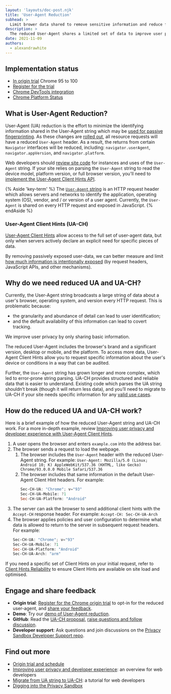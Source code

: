 ```yaml
---
layout: 'layouts/doc-post.njk'
title: 'User-Agent Reduction'
subhead: >
  Limit brower data shared to remove sensitive information and reduce fingerprinting.
description: >
  The reduced User-Agent shares a limited set of data to improve user privacy and reduce opportunities for tracking. With User-Agent Client Hints, developers can request more details in a managed and audited process.
date: 2021-11-09
authors:
  - alexandrawhite
---
```


## Implementation status

*  [In origin trial](/blog/user-agent-reduction-origin-trial/) Chrome 95 to 100
*  [Register for the trial](/origintrials/#/view_trial/-7123568710593282047)
*  [Chrome DevTools integration](blog/new-in-devtools-89/#ua-ch)
*  [Chrome Platform Status](https://chromestatus.com/feature/5995832180473856)

## What is User-Agent Reduction?

User-Agent (UA) reduction is the effort to minimize the identifying information
shared in the User-Agent string which may be
[used for passive fingerprinting](https://www.w3.org/2001/tag/doc/unsanctioned-tracking/#unsanctioned-tracking-tracking-without-user-control).
As these changes are
[rolled out](https://blog.chromium.org/2021/09/user-agent-reduction-origin-trial-and-dates.html), 
all resource requests will have a reduced `User-Agent` header. As a result,
the returns from certain `Navigator` interfaces will be reduced, including:
`navigator.userAgent`, `navigator.appVersion`, and `navigator.platform`.

Web developers should
[review site code](https://web.dev/migrate-to-ua-ch/#audit-collection-and-use-of-user-agent-data)
for instances and uses of the `User-Agent` string. If your site relies on
parsing the `User-Agent` string to read the device model, platform version, or
full browser version, you'll need to
[implement the User-Agent Client Hints API](https://web.dev/migrate-to-ua-ch/). 

{% Aside 'key-term' %}
The [`User-Agent` string](https://developer.mozilla.org/en-US/docs/Web/HTTP/Headers/User-Agent)
is an HTTP request header which allows servers and networks to identify the
application, operating system (OS), vendor, and / or version of a user agent.
Currently, the `User-Agent` is shared on every HTTP request and exposed in
JavaScript.
{% endAside %}

### User-Agent Client Hints (UA-CH)

[User-Agent Client Hints](https://wicg.github.io/ua-client-hints/) allow access
to the full set of user-agent data, but only when servers actively declare an
explicit need for specific pieces of data.

By removing passively exposed user-data, we can better measure and limit
[how much information is intentionally exposed](https://github.com/bslassey/privacy-budget)
(by request headers, JavaScript APIs, and other mechanisms).

## Why do we need reduced UA and UA-CH?

Currently, the User-Agent string broadcasts a large string of data about a
user's browser, operating system, and version every HTTP request. This is
problematic because:

*  the granularity and abundance of detail can lead to user identification;
*  and the default availability of this information can lead to covert tracking.

We improve user privacy by only sharing basic information.

The reduced User-Agent includes the browser's brand and a significant version,
desktop or mobile, and the platform. To access more data, User-Agent Client
Hints allow you to request specific information about the user's device or
conditions in a way that can be audited. 

Further, the `User-Agent` string has grown longer and more complex, which led
to error-prone string parsing. UA-CH provides structured and reliable data that
is easier to understand. Existing code which parses the UA string shouldn’t
break (though it will return less data), and you’ll need to migrate to UA-CH
if your site needs specific information for any
[valid use cases](https://wicg.github.io/ua-client-hints/#use-cases).

## How do the reduced UA and UA-CH work?

Here is a brief example of how the reduced User-Agent string and UA-CH work.
For a more in-depth example, review [Improving user privacy and developer
experience with User-Agent Client Hints](https://web.dev/user-agent-client-hints/#example-exchange).

1. A user opens the browser and enters `example.com` into the address bar.
1. The browser sends a request to load the webpage.
   1. The browser includes the `User-Agent` header with the reduced User-Agent
      string. For example:
      `User-Agent: Mozilla/5.0 (Linux; Android 10; K) AppleWebKit/537.36 (KHTML,
      like Gecko) Chrome/93.0.0.0 Mobile Safari/537.36`
   1. The browser includes that same information in the default User-Agent Client
      Hint headers. For example:
      ```powershell
      Sec-CH-UA: "Chrome"; v="93"
      Sec-CH-UA-Mobile: ?1
      Sec-CH-UA-Platform: "Android"
      ```
1. The server can ask the browser to send additional client hints with the
   `Accept-CH` response header. For example:
   `Accept-CH: Sec-CH-UA-Arch`
1. The browser applies policies and user configuration to determine what data
   is allowed to return to the server in subsequent request headers. For
   example:
   ```powershell
   Sec-CH-UA: "Chrome"; v="93"
   Sec-CH-UA-Mobile: ?1
   Sec-CH-UA-Platform: "Android"
   Sec-CH-UA-Arch: "arm"
   ```

If you need a specific set of Client Hints on your initial request, refer to
[Client Hints Reliability](https://github.com/WICG/client-hints-infrastructure/blob/main/reliability.md)
to ensure Client Hints are available on site load and optimised.

## Engage and share feedback

*  **Origin trial**:
   [Register for the Chrome origin trial](https://developer.chrome.com/origintrials/#/view_trial/-7123568710593282047)
   to opt-in for the reduced user-agent, and
   [share your feedback](https://github.com/abeyad/user-agent-reduction/issues).
*  **Demo**: Try our [demo of User-Agent reduction](https://uar-ot.glitch.me/).
*  **GitHub**: Read the [UA-CH proposal](https://github.com/WICG/ua-client-hints),
   [raise questions and follow discussion](https://github.com/WICG/ua-client-hints/issues).
*  **Developer support**: Ask questions and join discussions on the
   [Privacy Sandbox Developer Support repo](https://github.com/GoogleChromeLabs/privacy-sandbox-dev-support).

## Find out more

*  [Origin trial and schedule](https://blog.chromium.org/2021/09/user-agent-reduction-origin-trial-and-dates.html)
*  [Improving user privacy and developer experience](https://web.dev/user-agent-client-hints/):
   an overview for web developers
*  [Migrate from UA string to UA-CH](https://web.dev/migrate-to-ua-ch/): a
   tutorial for web developers
*  [Digging into the Privacy Sandbox](https://web.dev/digging-into-the-privacy-sandbox)
